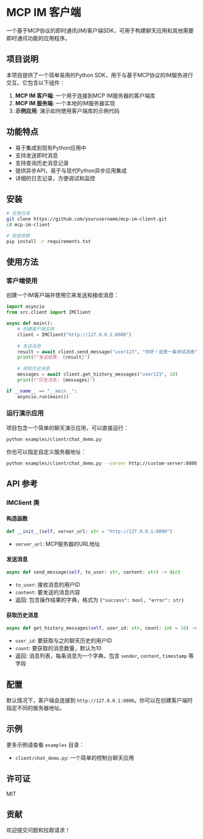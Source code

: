 # MCP IM 客户端

一个基于MCP协议的即时通讯(IM)客户端SDK，可用于构建聊天应用和其他需要即时通讯功能的应用程序。

## 项目说明

本项目提供了一个简单易用的Python SDK，用于与基于MCP协议的IM服务进行交互。它包含以下组件：

1. **MCP IM 客户端**: 一个用于连接到MCP IM服务器的客户端库
2. **MCP IM 服务端**: 一个本地的IM服务器实现
3. **示例应用**: 演示如何使用客户端库的示例代码

## 功能特点

- 易于集成到现有Python应用中
- 支持发送即时消息
- 支持查询历史消息记录
- 提供异步API，易于与现代Python异步应用集成
- 详细的日志记录，方便调试和监控

## 安装

```bash
# 克隆仓库
git clone https://github.com/yourusername/mcp-im-client.git
cd mcp-im-client

# 安装依赖
pip install -r requirements.txt
```

## 使用方法

### 客户端使用

创建一个IM客户端并使用它来发送和接收消息：

```python
import asyncio
from src.client import IMClient

async def main():
    # 创建客户端实例
    client = IMClient("http://127.0.0.1:8000")
    
    # 发送消息
    result = await client.send_message("user123", "你好！这是一条测试消息")
    print(f"发送结果: {result}")
    
    # 获取历史消息
    messages = await client.get_history_messages("user123", 10)
    print(f"历史消息: {messages}")

if __name__ == "__main__":
    asyncio.run(main())
```

### 运行演示应用

项目包含一个简单的聊天演示应用，可以直接运行：

```bash
python examples/client/chat_demo.py
```

你也可以指定自定义服务器地址：

```bash
python examples/client/chat_demo.py --server http://custom-server:8080
```

## API 参考

### IMClient 类

#### 构造函数

```python
def __init__(self, server_url: str = "http://127.0.0.1:8000")
```

- `server_url`: MCP服务器的URL地址

#### 发送消息

```python
async def send_message(self, to_user: str, content: str) -> dict
```

- `to_user`: 接收消息的用户ID
- `content`: 要发送的消息内容
- 返回: 包含操作结果的字典，格式为 `{"success": bool, "error": str}`

#### 获取历史消息

```python
async def get_history_messages(self, user_id: str, count: int = 10) -> list
```

- `user_id`: 要获取与之的聊天历史的用户ID
- `count`: 要获取的消息数量，默认为10
- 返回: 消息列表，每条消息为一个字典，包含 `sender`, `content`, `timestamp` 等字段

## 配置

默认情况下，客户端会连接到 `http://127.0.0.1:8000`。你可以在创建客户端时指定不同的服务器地址。

## 示例

更多示例请查看 `examples` 目录：

- `client/chat_demo.py`: 一个简单的控制台聊天应用

## 许可证

MIT

## 贡献

欢迎提交问题和拉取请求！
